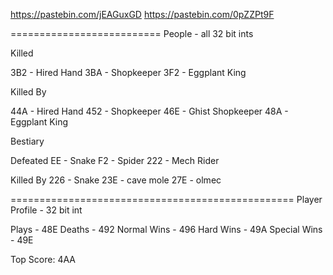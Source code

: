 https://pastebin.com/jEAGuxGD
https://pastebin.com/0pZZPt9F

==========================
People - all 32 bit ints

Killed

3B2 - Hired Hand
3BA - Shopkeeper
3F2 - Eggplant King

Killed By

44A - Hired Hand
452 - Shopkeeper
46E - Ghist Shopkeeper
48A - Eggplant King


Bestiary

Defeated
EE - Snake
F2 - Spider
222 - Mech Rider

Killed By
226 - Snake
23E - cave mole
27E - olmec 



=================================================
Player Profile - 32 bit int

Plays - 48E
Deaths - 492
Normal Wins - 496
Hard Wins - 49A
Special Wins - 49E

Top Score: 4AA
